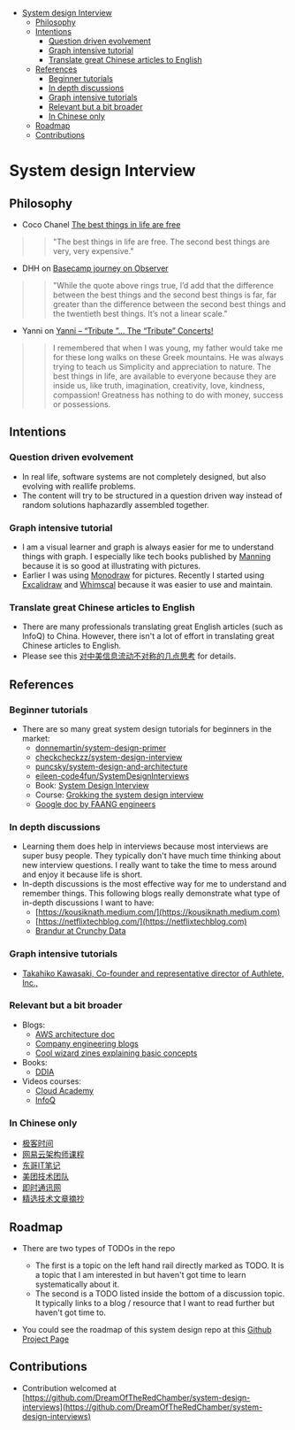 - [System design Interview](#system-design-interview)
  - [Philosophy](#philosophy)
  - [Intentions](#intentions)
    - [Question driven evolvement](#question-driven-evolvement)
    - [Graph intensive tutorial](#graph-intensive-tutorial)
    - [Translate great Chinese articles to English](#translate-great-chinese-articles-to-english)
  - [References](#references)
    - [Beginner tutorials](#beginner-tutorials)
    - [In depth discussions](#in-depth-discussions)
    - [Graph intensive tutorials](#graph-intensive-tutorials)
    - [Relevant but a bit broader](#relevant-but-a-bit-broader)
    - [In Chinese only](#in-chinese-only)
  - [Roadmap](#roadmap)
  - [Contributions](#contributions)

# System design Interview

## Philosophy

* Coco Chanel [The best things in life are free](https://www.nytimes.com/2015/12/10/opinion/are-the-best-things-in-life-free.html)

>> "The best things in life are free. The second best things are very, very expensive."

* DHH on [Basecamp journey on Observer](https://observer.com/2015/12/the-day-i-became-a-millionaire/)

>> "While the quote above rings true, I’d add that the difference between the best things  and the second best things is far, far greater than the difference between the second best things and the twentieth best things. It’s not a linear scale."

* Yanni on [Yanni – “Tribute ”… The “Tribute” Concerts!](https://www.youtube.com/watch?v=ibuNS5hS1js&list=RDMMZ1m7-gNdiKk&index=3&ab_channel=Yanni)

>> I remembered that when I was young, my father would take me for these long walks on these Greek mountains. He was always trying to teach us Simplicity and appreciation to nature. The best things in life, are available to everyone because they are inside us, like truth, imagination, creativity, love, kindness, compassion! Greatness has nothing to do with money, success or possessions. 

## Intentions

### Question driven evolvement
* In real life, software systems are not completely designed, but also evolving with reallife problems. 
* The content will try to be structured in a question driven way instead of random solutions haphazardly assembled together. 

### Graph intensive tutorial

* I am a visual learner and graph is always easier for me to understand things with graph. I especially like tech books published by [Manning](https://www.manning.com) because it is so good at illustrating with pictures. 
* Earlier I was using [Monodraw](https://monodraw.helftone.com) for pictures. Recently I started using [Excalidraw](https://excalidraw.com) and [Whimscal](https://whimsical.com/) because it was easier to use and maintain. 

### Translate great Chinese articles to English

* There are many professionals translating great English articles (such as InfoQ) to China. However, there isn't a lot of effort in translating great Chinese articles to English. 
* Please see this [对中美信息流动不对称的几点思考](https://www.36kr.com/p/1721045843969) for details. 

## References
### Beginner tutorials
* There are so many great system design tutorials for beginners in the market: 
  * [donnemartin/system-design-primer](https://github.com/donnemartin/system-design-primer)
  * [checkcheckzz/system-design-interview](https://github.com/checkcheckzz/system-design-interview)
  * [puncsky/system-design-and-architecture](https://github.com/puncsky/system-design-and-architecture)
  * [eileen-code4fun/SystemDesignInterviews](https://github.com/eileen-code4fun/SystemDesignInterviews)
  * Book: [System Design Interview](https://www.amazon.com/System-Design-Interview-insiders-Second/dp/B08CMF2CQF/ref=sr\_1\_1?dchild=1\&keywords=system+design\&qid=1619578081\&sr=8-1)
  * Course: [Grokking the system design interview](https://www.educative.io/courses/grokking-the-system-design-interview)
  * [Google doc by FAANG engineers](https://docs.google.com/document/d/1pOarvQbjzLd9tz5ZuxktyrYsZ41mbWba5_LUeFj65lI/edit)

### In depth discussions
* Learning them does help in interviews because most interviews are super busy people. They typically don't have much time thinking about new interview questions. I really want to take the time to mess around and enjoy it because life is short.
* In-depth discussions is the most effective way for me to understand and remember things. This following blogs really demonstrate what type of in-depth discussions I want to have:
  * [https://kousiknath.medium.com/](https://kousiknath.medium.com)
  * [https://netflixtechblog.com/](https://netflixtechblog.com)
  * [Brandur at Crunchy Data](https://brandur.org/articles)

### Graph intensive tutorials
* [Takahiko Kawasaki, Co-founder and representative director of Authlete, Inc.,](https://darutk.medium.com/)

### Relevant but a bit broader
* Blogs: 
  * [AWS architecture doc](https://aws.amazon.com/architecture/well-architected/?wa-lens-whitepapers.sort-by=item.additionalFields.sortDate\&wa-lens-whitepapers.sort-order=desc)
  * [Company engineering blogs](https://github.com/aaronwinter/engineering-blogs)
  * [Cool wizard zines explaining basic concepts](https://wizardzines.com)
* Books: 
  * [DDIA](https://www.amazon.com/Designing-Data-Intensive-Applications-Reliable-Maintainable/dp/1449373321/ref=sr\_1\_1?crid=38CARLM3E1P07\&dchild=1\&keywords=designing+data-intensive+applications\&qid=1619579153\&sprefix=intensive+data+app%2Caps%2C208\&sr=8-1)
* Videos courses:
  * [Cloud Academy](https://cloudacademy.com)
  * [InfoQ](https://www.infoq.com/?variant=homepage_collections)
  
### In Chinese only
* [极客时间](https://time.geekbang.org)
* [网易云架构师课程](https://mooc.study.163.com/smartSpec/detail/1202858603.htm)
* [东哥IT笔记](https://donggeitnote.com/category/discuss-topic/)
* [美团技术团队](https://tech.meituan.com)
* [即时通讯网](http://www.52im.net/)
* [精选技术文章摘抄](http://learn.lianglianglee.com)

## Roadmap

* There are two types of TODOs in the repo
  * The first is a topic on the left hand rail directly marked as TODO. It is a topic that I am interested in but haven't got time to learn systematically about it. 
  * The second is a TODO listed inside the bottom of a discussion topic. It typically links to a blog / resource that I want to read further but haven't got time to. 

* You could see the roadmap of this system design repo at this [Github Project Page](https://github.com/users/DreamOfTheRedChamber/projects/1/views/1)

## Contributions
* Contribution welcomed at [https://github.com/DreamOfTheRedChamber/system-design-interviews](https://github.com/DreamOfTheRedChamber/system-design-interviews)
